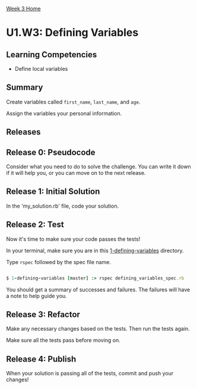 [Week 3 Home](../../)

# U1.W3: Defining Variables

## Learning Competencies
- Define local variables

## Summary
Create variables called `first_name`, `last_name`, and `age`.

Assign the variables your personal information.

## Releases

## Release 0: Pseudocode
Consider what you need to do to solve the challenge. You can write it down if it will help you, or you can move on to the next release.

## Release 1: Initial Solution
In the 'my_solution.rb' file, code your solution.

## Release 2: Test
Now it's time to make sure your code passes the tests!

In your terminal, make sure you are in this [1-defining-variables](1-defining-variables) directory.

Type `rspec` followed by the spec file name.

```ruby

$ 1-defining-variables [master] :> rspec defining_variables_spec.rb

```

You should get a summary of successes and failures. The failures will have a note to help guide you.

## Release 3: Refactor
Make any necessary changes based on the tests. Then run the tests again.

Make sure all the tests pass before moving on.

## Release 4: Publish
When your solution is passing all of the tests, commit and push your changes!

